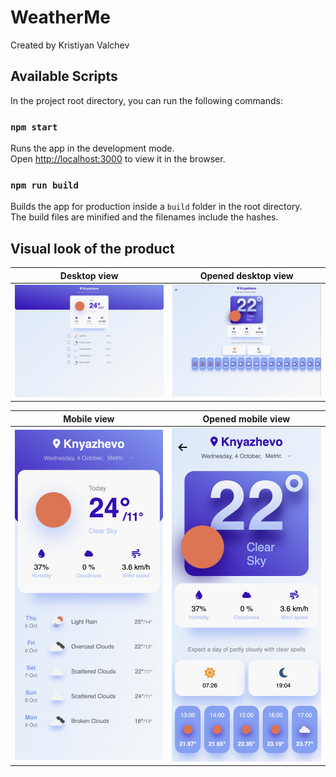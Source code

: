 # WeatherMe

Created by Kristiyan Valchev

## Available Scripts

In the project root directory, you can run the following commands:

### `npm start`

Runs the app in the development mode.\
Open [http://localhost:3000](http://localhost:3000) to view it in the browser.

### `npm run build`

Builds the app for production inside a `build` folder in the root directory.\
The build files are minified and the filenames include the hashes.

## Visual look of the product

|                             Desktop view                             |                                Opened desktop view                                |
| :------------------------------------------------------------------: | :-------------------------------------------------------------------------------: |
| <img src="./assets/desktopView.png" alt="Desktop view" width="500"/> | <img src="./assets/openedDesktopView.png" alt="Opened desktop view" width="500"/> |

|                            Mobile view                             |                               Opened mobile view                                |
| :----------------------------------------------------------------: | :-----------------------------------------------------------------------------: |
| <img src="./assets/mobileView.png" alt="Mobile view" width="340"/> | <img src="./assets/openedMobileView.png" alt="Opened mobile view" width="340"/> |
